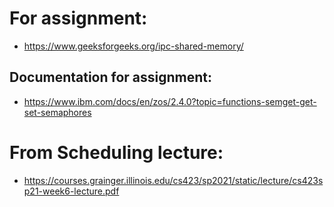 # For assignment:
 - https://www.geeksforgeeks.org/ipc-shared-memory/

## Documentation for assignment:
 - https://www.ibm.com/docs/en/zos/2.4.0?topic=functions-semget-get-set-semaphores


# From Scheduling lecture:
 - https://courses.grainger.illinois.edu/cs423/sp2021/static/lecture/cs423sp21-week6-lecture.pdf
